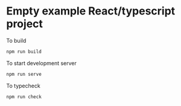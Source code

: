 # Empty example React/typescript project

To build
```sh
npm run build
```

To start development server
```sh
npm run serve
```

To typecheck
```sh
npm run check
```
